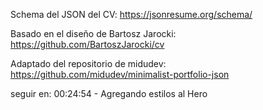Schema del JSON del CV:
https://jsonresume.org/schema/

Basado en el diseño de Bartosz Jarocki:
https://github.com/BartoszJarocki/cv

Adaptado del repositorio de midudev:
https://github.com/midudev/minimalist-portfolio-json

seguir en: 00:24:54 - Agregando estilos al Hero